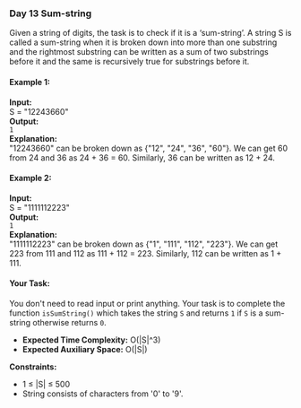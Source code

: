 ### Day 13 **Sum-string**

Given a string of digits, the task is to check if it is a ‘sum-string’. A string S is called a sum-string when it is broken down into more than one substring and the rightmost substring can be written as a sum of two substrings before it and the same is recursively true for substrings before it.

#### Example 1:

**Input:**  
S = "12243660"  
**Output:**  
`1`  
**Explanation:**  
"12243660" can be broken down as {"12", "24", "36", "60"}. We can get 60 from 24 and 36 as 24 + 36 = 60. Similarly, 36 can be written as 12 + 24.

#### Example 2:

**Input:**  
S = "1111112223"  
**Output:**  
`1`  
**Explanation:**  
"1111112223" can be broken down as {"1", "111", "112", "223"}. We can get 223 from 111 and 112 as 111 + 112 = 223. Similarly, 112 can be written as 1 + 111.

#### Your Task:

You don't need to read input or print anything. Your task is to complete the function `isSumString()` which takes the string `S` and returns `1` if `S` is a sum-string otherwise returns `0`.

- **Expected Time Complexity:** O(|S|^3)
- **Expected Auxiliary Space:** O(|S|)

**Constraints:**  
- 1 ≤ |S| ≤ 500  
- String consists of characters from '0' to '9'.

